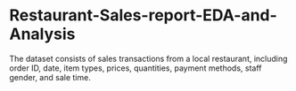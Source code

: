 # Restaurant-Sales-report-EDA-and-Analysis
The dataset consists of sales transactions from a local restaurant, including order ID, date, item types, prices, quantities, payment methods, staff gender, and sale time.
